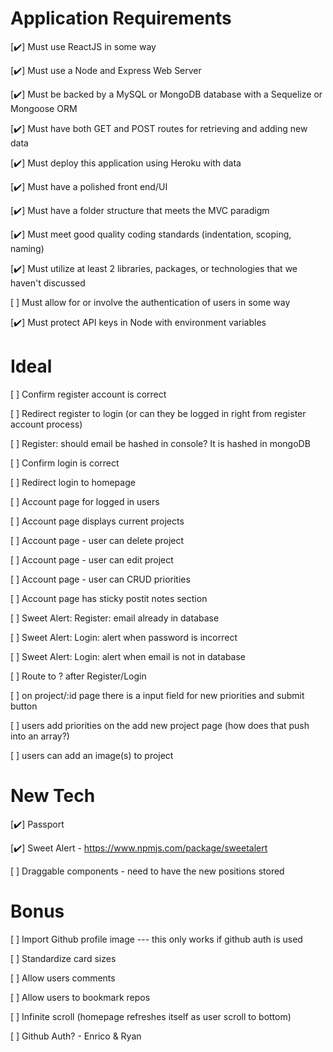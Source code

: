 # Application Requirements

[✔️] Must use ReactJS in some way

[✔️] Must use a Node and Express Web Server

[✔️] Must be backed by a MySQL or MongoDB database with a Sequelize or Mongoose ORM

[✔️] Must have both GET and POST routes for retrieving and adding new data

[✔️] Must deploy this application using Heroku with data

[✔️] Must have a polished front end/UI

[✔️] Must have a folder structure that meets the MVC paradigm

[✔️] Must meet good quality coding standards (indentation, scoping, naming)

[✔️] Must utilize at least 2 libraries, packages, or technologies that we haven't discussed

[ ] Must allow for or involve the authentication of users in some way

[✔️] Must protect API keys in Node with environment variables

# Ideal

[ ] Confirm register account is correct

[ ] Redirect register to login (or can they be logged in right from register account process)

[ ] Register: should email be hashed in console? It is hashed in mongoDB

[ ] Confirm login is correct

[ ] Redirect login to homepage

[ ] Account page for logged in users

[ ] Account page displays current projects

[ ] Account page - user can delete project

[ ] Account page - user can edit project

[ ] Account page - user can CRUD priorities

[ ] Account page has sticky postit notes section

[ ] Sweet Alert: Register: email already in database

[ ] Sweet Alert: Login: alert when password is incorrect

[ ] Sweet Alert: Login: alert when email is not in database

[ ] Route to ? after Register/Login

[ ] on project/:id page there is a input field for new priorities and submit button

[ ] users add priorities on the add new project page (how does that push into an array?)

[ ] users can add an image(s) to project

# New Tech
[✔️] Passport

[✔️] Sweet Alert - https://www.npmjs.com/package/sweetalert

[ ] Draggable components - need to have the new positions stored

# Bonus

[ ] Import Github profile image --- this only works if github auth is used

[ ] Standardize card sizes

[ ] Allow users comments

[ ] Allow users to bookmark repos

[ ] Infinite scroll (homepage refreshes itself as user scroll to bottom)

[ ] Github Auth? - Enrico & Ryan